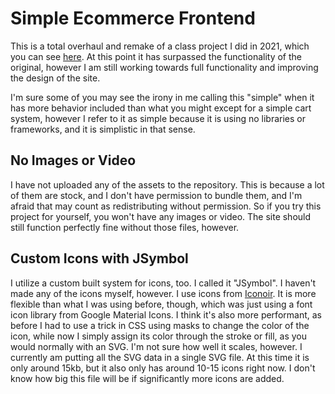 # Simple Ecommerce Frontend
This is a total overhaul and remake of a class project I did in 2021, which you can see [here](https://github.com/gmni-dev/Simple-Ecommerce-Frontend-2021). At this point it has surpassed the functionality of the original, however I am still working towards full functionality and improving the design of the site.

I'm sure some of you may see the irony in me calling this "simple" when it has more behavior included than what you might except for a simple cart system, however I refer to it as simple because it is using no libraries or frameworks, and it is simplistic in that sense.

## No Images or Video
I have not uploaded any of the assets to the repository. This is because a lot of them are stock, and I don't have permission to bundle them, and I'm afraid that may count as redistributing without permission. So if you try this project for yourself, you won't have any images or video. The site should still function perfectly fine without those files, however.

## Custom Icons with JSymbol
I utilize a custom built system for icons, too. I called it "JSymbol". I haven't made any of the icons myself, however. I use icons from [Iconoir](https://iconoir.com). It is more flexible than what I was using before, though, which was just using a font icon library from Google Material Icons. I think it's also more performant, as before I had to use a trick in CSS using masks to change the color of the icon, while now I simply assign its color through the stroke or fill, as you would normally with an SVG. I'm not sure how well it scales, however. I currently am putting all the SVG data in a single SVG file. At this time it is only around 15kb, but it also only has around 10-15 icons right now. I don't know how big this file will be if significantly more icons are added.
